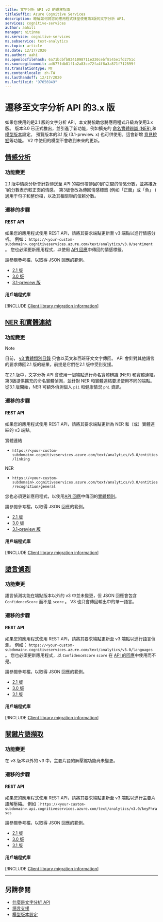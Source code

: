 ```yaml
---
title: 文字分析 API v2 的遷移指南
titleSuffix: Azure Cognitive Services
description: 瞭解如何將您的應用程式移至使用第3版的文字分析 API。
services: cognitive-services
author: aahill
manager: nitinme
ms.service: cognitive-services
ms.subservice: text-analytics
ms.topic: article
ms.date: 12/17/2020
ms.author: aahi
ms.openlocfilehash: 6a71bcbfb8341098711e330cebf8545e1fd2751c
ms.sourcegitcommit: ad677fdb81f1a2a83ce72fa4f8a3a871f712599f
ms.translationtype: MT
ms.contentlocale: zh-TW
ms.lasthandoff: 12/17/2020
ms.locfileid: "97656949"
---
```

# <a name="migrate-to-version-3x-of-the-text-analytics-api"></a>遷移至文字分析 API 的3.x 版

如果您使用的是2.1 版的文字分析 API，本文將協助您將應用程式升級為使用3.x 版。 版本3.0 已正式推出，並引進了新功能，例如擴充的 [命名實體辨識 (NER) ](how-tos/text-analytics-how-to-entity-linking.md#named-entity-recognition-features-and-versions) 和 [模型版本](concepts/model-versioning.md)設定。 預覽版本的3.1 版 (3.1-preview. x) 也可供使用，這會新增 [意見挖掘](how-tos/text-analytics-how-to-sentiment-analysis.md#sentiment-analysis-versions-and-features)等功能。 V2 中使用的模型不會收到未來的更新。 

## <a name="sentiment-analysis"></a>[情感分析](#tab/sentiment-analysis)

### <a name="feature-changes"></a>功能變更 

2.1 版中情感分析會針對傳送至 API 的每份檔傳回0到1之間的情感分數，並將接近1的分數表示較正面的情感。 第3版會改為傳回情感標籤 (例如「正面」或「負」 ) 適用于句子和整份檔，以及其相關聯的信賴分數。 

### <a name="steps-to-migrate"></a>遷移的步驟

#### <a name="rest-api"></a>REST API

如果您的應用程式使用 REST API，請將其要求端點更新至 v3 端點以進行情感分析。 例如： `https://<your-custom-subdomain>.cognitiveservices.azure.com/text/analytics/v3.0/sentiment` 。 您也必須更新應用程式，以使用 [API 回應](how-tos/text-analytics-how-to-sentiment-analysis.md#view-the-results)中傳回的情感標籤。 

請參閱參考檔，以取得 JSON 回應的範例。
* [2.1 版](https://westcentralus.dev.cognitive.microsoft.com/docs/services/TextAnalytics-v2-1/operations/56f30ceeeda5650db055a3c9)
* [3.0 版](https://westus.dev.cognitive.microsoft.com/docs/services/TextAnalytics-v3-0/operations/Sentiment) 
* [3.1-preview 版](https://westcentralus.dev.cognitive.microsoft.com/docs/services/TextAnalytics-v3-1-preview-3/operations/Sentiment)

#### <a name="client-libraries"></a>用戶端程式庫

[!INCLUDE [Client library migration information](includes/client-library-migration-section.md)]

## <a name="ner-and-entity-linking"></a>[NER 和實體連結](#tab/named-entity-recognition)

### <a name="feature-changes"></a>功能變更

> [!NOTE] 
> 目前， [v3 實體類別目錄](named-entity-types.md) 只會以英文和西班牙文文字傳回。 API 會針對其他語言的要求傳回2.1 版的結果，前提是它們在2.1 版中受到支援。

在2.1 版中，文字分析 API 會使用一個端點進行命名實體辨識 (NER) 和實體連結。 第3版提供擴充的命名實體偵測，並針對 NER 和實體連結要求使用不同的端點。 從3.1 版開始，NER 可額外偵測個人 `pii` 和健康情況 `phi` 資訊。 

### <a name="steps-to-migrate"></a>遷移的步驟

#### <a name="rest-api"></a>REST API

如果您的應用程式使用 REST API，請將其要求端點更新為 NER 和（或）實體連結的 v3 端點。

實體連結
* `https://<your-custom-subdomain>.cognitiveservices.azure.com/text/analytics/v3.0/entities/linking`

NER
* `https://<your-custom-subdomain>.cognitiveservices.azure.com/text/analytics/v3.0/entities/recognition/general`

您也必須更新應用程式，以使用[API 回應](how-tos/text-analytics-how-to-entity-linking.md#view-results)中傳回的[實體類別](named-entity-types.md)。

請參閱參考檔，以取得 JSON 回應的範例。
* [2.1 版](https://westcentralus.dev.cognitive.microsoft.com/docs/services/TextAnalytics-v2-1/operations/5ac4251d5b4ccd1554da7634)
* [3.0 版](https://westus.dev.cognitive.microsoft.com/docs/services/TextAnalytics-v3-0/operations/EntitiesRecognitionGeneral) 
* [3.1-preview 版](https://westcentralus.dev.cognitive.microsoft.com/docs/services/TextAnalytics-v3-1-preview-3/operations/EntitiesRecognitionGeneral)

#### <a name="client-libraries"></a>用戶端程式庫

[!INCLUDE [Client library migration information](includes/client-library-migration-section.md)]

## <a name="language-detection"></a>[語言偵測](#tab/language-detection)

### <a name="feature-changes"></a>功能變更 

語言偵測功能在端點版本以外的 v3 中並未變更，但 JSON 回應會包含 `ConfidenceScore` 而不是 `score` 。 V3 也只會傳回輸出中的單一語言。 

### <a name="steps-to-migrate"></a>遷移的步驟

#### <a name="rest-api"></a>REST API

如果您的應用程式使用 REST API，請將其要求端點更新至 v3 端點以進行語言偵測。 例如： `https://<your-custom-subdomain>.cognitiveservices.azure.com/text/analytics/v3.0/languages` 。 您也必須更新應用程式，以 `ConfidenceScore` `score` 在 [API 的回應](how-tos/text-analytics-how-to-language-detection.md#step-3-view-the-results)中使用而不是。 

請參閱參考檔，以取得 JSON 回應的範例。
* [2.1 版](https://westcentralus.dev.cognitive.microsoft.com/docs/services/TextAnalytics-v2-1/operations/56f30ceeeda5650db055a3c7)
* [3.0 版](https://westus.dev.cognitive.microsoft.com/docs/services/TextAnalytics-v3-0/operations/Languages) 
* [3.1 版](https://westcentralus.dev.cognitive.microsoft.com/docs/services/TextAnalytics-v3-1-preview-3/operations/Languages)

#### <a name="client-libraries"></a>用戶端程式庫

[!INCLUDE [Client library migration information](includes/client-library-migration-section.md)]

## <a name="key-phrase-extraction"></a>[關鍵片語擷取](#tab/key-phrase-extraction)

### <a name="feature-changes"></a>功能變更 

在 v3 版本以外的 v3 中，主要片語的解壓縮功能尚未變更。

### <a name="steps-to-migrate"></a>遷移的步驟

#### <a name="rest-api"></a>REST API

如果您的應用程式使用 REST API，請將其要求端點更新至 v3 端點以進行主要片語解壓縮。 例如：`https://<your-custom-subdomain>.api.cognitiveservices.azure.com/text/analytics/v3.0/keyPhrases`

請參閱參考檔，以取得 JSON 回應的範例。
* [2.1 版](https://westcentralus.dev.cognitive.microsoft.com/docs/services/TextAnalytics-v2-1/operations/56f30ceeeda5650db055a3c6)
* [3.0 版](https://westus.dev.cognitive.microsoft.com/docs/services/TextAnalytics-v3-0/operations/KeyPhrases) 
* [3.1 版](https://westcentralus.dev.cognitive.microsoft.com/docs/services/TextAnalytics-v3-1-preview-1/operations/KeyPhrases)

#### <a name="client-libraries"></a>用戶端程式庫

[!INCLUDE [Client library migration information](includes/client-library-migration-section.md)]

---

## <a name="see-also"></a>另請參閱

* [什麼是文字分析 API](overview.md)
* [語言支援](language-support.md)
* [模型版本設定](concepts/model-versioning.md)
